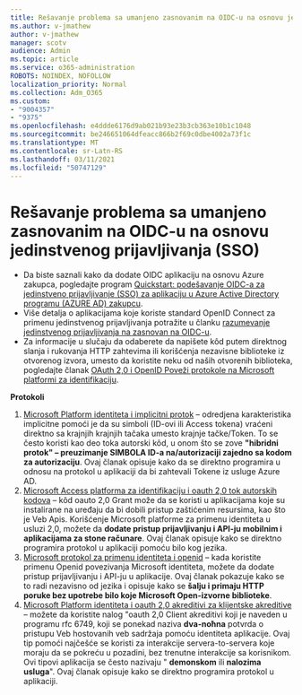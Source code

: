 ```yaml
---
title: Rešavanje problema sa umanjeno zasnovanim na OIDC-u na osnovu jedinstvenog prijavljivanja (SSO)
ms.author: v-jmathew
author: v-jmathew
manager: scotv
audience: Admin
ms.topic: article
ms.service: o365-administration
ROBOTS: NOINDEX, NOFOLLOW
localization_priority: Normal
ms.collection: Adm_O365
ms.custom:
- "9004357"
- "9375"
ms.openlocfilehash: e4ddde6176d9ab021b93e23b3cb363e10b1c1048
ms.sourcegitcommit: be246651064dfeacc866b2f69c0dbe4002a73f1c
ms.translationtype: MT
ms.contentlocale: sr-Latn-RS
ms.lasthandoff: 03/11/2021
ms.locfileid: "50747129"
---
```

# <a name="troubleshoot-oidc-based-seamless-single-sign-on-sso-issues"></a>Rešavanje problema sa umanjeno zasnovanim na OIDC-u na osnovu jedinstvenog prijavljivanja (SSO)

- Da biste saznali kako da dodate OIDC aplikaciju na osnovu Azure zakupca, pogledajte program [Quickstart: podešavanje OIDC-a za jedinstveno prijavljivanje (SSO) za aplikaciju u Azure Active Directory programu (AZURE AD) zakupcu](https://docs.microsoft.com/azure/active-directory/manage-apps/add-application-portal-setup-oidc-sso).
- Više detalja o aplikacijama koje koriste standard OpenID Connect za primenu jedinstvenog prijavljivanja potražite u članku [razumevanje jedinstvenog prijavljivanja na zasnovan na OIDC-u](https://docs.microsoft.com/azure/active-directory/manage-apps/configure-oidc-single-sign-on).
- Za informacije u slučaju da odaberete da napišete kôd putem direktnog slanja i rukovanja HTTP zahtevima ili korišćenja nezavisne biblioteke iz otvorenog izvora, umesto da koristite neku od naših otvorenih biblioteka, pogledajte članak [OAuth 2,0 i OpenID Poveži protokole na Microsoft platformi za identifikaciju](https://docs.microsoft.com/azure/active-directory/develop/active-directory-v2-protocols).

**Protokoli**

1. [Microsoft Platform identiteta i implicitni protok](https://docs.microsoft.com/azure/active-directory/develop/v2-oauth2-implicit-grant-flow) – odredjena karakteristika implicitne pomoći je da su simboli (ID-ovi ili Access tokena) vraćeni direktno sa krajnjih krajnjih tačaka umesto krajnje tačke/Token. To se često koristi kao deo toka autorski kôd, u onom što se zove **"hibridni protok" – preuzimanje SIMBOLA ID-a na/autorizaciji zajedno sa kodom za autorizaciju**. Ovaj članak opisuje kako da se direktno programira u odnosu na protokol u aplikaciji da bi zahtevali Tokene iz usluge Azure AD.
2. [Microsoft Access platforma za identifikaciju i oauth 2,0 tok autorskih kodova](https://docs.microsoft.com/azure/active-directory/develop/v2-oauth2-auth-code-flow) – kôd oauto 2,0 Grant može da se koristi u aplikacijama koje su instalirane na uređaju da bi dobili pristup zaštićenim resursima, kao što je Veb Apis. Korišćenje Microsoft platforme za primenu identiteta u usluzi 2,0, možete da **dodate pristup prijavljivanju i API-ju mobilnim i aplikacijama za stone računare**. Ovaj članak opisuje kako se direktno programira protokol u aplikaciji pomoću bilo kog jezika.
3. [Microsoft protokol za primenu identiteta i openid](https://docs.microsoft.com/azure/active-directory/develop/v2-protocols-oidc) – kada koristite primenu Openid povezivanja Microsoft identiteta, možete da dodate pristup prijavljivanju i API-ju u aplikacije. Ovaj članak pokazuje kako se to radi nezavisno od jezika i opisuje kako se **šalju i primaju HTTP poruke bez upotrebe bilo koje Microsoft Open-izvorne biblioteke**.
4. [Microsoft Platform identiteta i oauth 2,0 akreditivi za klijentske akreditive](https://docs.microsoft.com/azure/active-directory/develop/v2-oauth2-client-creds-grant-flow) – možete da koristite nalog "oauth 2,0 Client akreditivi koji je naveden u programu rfc 6749, koji se ponekad naziva **dva-noћna** potvrda o pristupu Veb hostovanih veb sadržaja pomoću identiteta aplikacije. Ovaj tip pomoći najčešće se koristi za interakcije servera-to-servera koje moraju da se pokreću u pozadini, bez trenutne interakcije sa korisnikom. Ovi tipovi aplikacija se često nazivaju " **demonskom** ili **nalozima usluga**". Ovaj članak opisuje kako se direktno programira protokol u aplikaciji.
